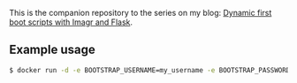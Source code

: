 This is the companion repository to the series on my blog: [Dynamic first boot scripts with Imagr and Flask](http://grahamgilbert.com/blog/2016/01/05/dynamic-first-boot-scripts-with-imagr-and-flask/).

## Example usage

``` bash
$ docker run -d -e BOOTSTRAP_USERNAME=my_username -e BOOTSTRAP_PASSWORD=my_password -v /usr/local/munki_repo:/munki_repo -p 5000:5000 grahamgilbert/bootstrapapp
```
